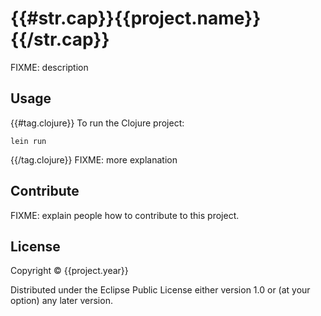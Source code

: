 # {{#str.cap}}{{project.name}}{{/str.cap}}

FIXME: description

## Usage

{{#tag.clojure}}
To run the Clojure project:

```shell
lein run
```

{{/tag.clojure}}
FIXME: more explanation

## Contribute

FIXME: explain people how to contribute to this project.

## License

Copyright © {{project.year}}

Distributed under the Eclipse Public License either version 1.0 or (at
your option) any later version.
